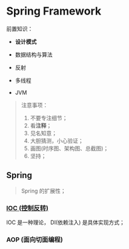 # Spring Framework


前置知识：

* **设计模式**

* 数据结构与算法

* 反射

* 多线程

* JVM


> 注意事项：
> 
> 1. 不要专注细节；
> 2. 看**注释**；
> 3. 见名知意；
> 4. 大胆猜测，小心验证；
> 5. 画图(时序图、架构图、总截图)；
> 6. 坚持；


## Spring


> Spring 的扩展性；


### [IOC (控制反转)](./src/doc/ioc/index.md)


IOC 是一种理论， DI(依赖注入) 是具体实现方式；


### AOP (面向切面编程)
